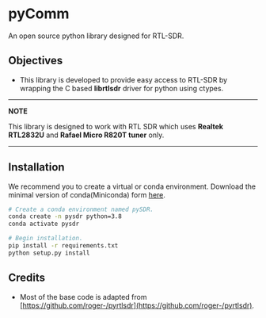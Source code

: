 pyComm
======

An open source python library designed for RTL-SDR.

Objectives
----------

* This library is developed to provide easy access to RTL-SDR by wrapping the C based **librtlsdr** driver for python using ctypes. 

---
**NOTE**

This library is designed to work with RTL SDR which uses **Realtek RTL2832U** and **Rafael Micro R820T tuner** only.

---

Installation
------------
We recommend you to create a virtual or conda environment. Download the minimal version of conda(Miniconda) form [here](https://docs.conda.io/en/latest/miniconda.html).

```bash
# Create a conda environment named pySDR.
conda create -n pysdr python=3.8
conda activate pysdr

# Begin installation.
pip install -r requirements.txt
python setup.py install
```
Credits
-------

* Most of the base code is adapted from [https://github.com/roger-/pyrtlsdr](https://github.com/roger-/pyrtlsdr).